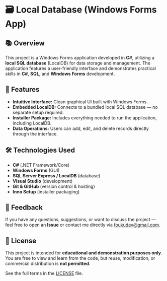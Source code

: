 # 🗃️ Local Database (Windows Forms App)

## 📚 Overview
This project is a Windows Forms application developed in **C#**, utilizing a **local SQL database** (LocalDB) for data storage and management. The application features a user-friendly interface and demonstrates practical skills in **C#**, **SQL**, and **Windows Forms** development.

## 🔧 Features
- **Intuitive Interface:** Clean graphical UI built with Windows Forms.
- **Embedded LocalDB:** Connects to a bundled local SQL database — no separate setup required.
- **Installer Package:** Includes everything needed to run the application, including LocalDB.
- **Data Operations:** Users can add, edit, and delete records directly through the interface.

## 🛠 Technologies Used
- **C#** (.NET Framework/Core)
- **Windows Forms** (GUI)
- **SQL Server Express / LocalDB** (database)
- **Visual Studio** (development)
- **Git & GitHub** (version control & hosting)
- **Inno Setup** (installer packaging)

## 💬 Feedback
If you have any questions, suggestions, or want to discuss the project — feel free to open an **Issue** or contact me directly via foukudev@gmail.com.

## 📝 License
This project is intended for **educational and demonstration purposes only**.  
You are free to view and learn from the code, but reuse, modification, or commercial distribution is **not permitted**.

See the full terms in the [LICENSE](./LICENSE) file.